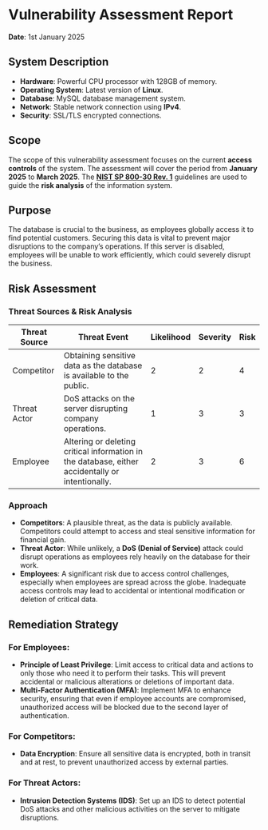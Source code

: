 # Vulnerability Assessment Report
**Date**: 1st January 2025

## System Description
- **Hardware**: Powerful CPU processor with 128GB of memory.
- **Operating System**: Latest version of **Linux**.
- **Database**: MySQL database management system.
- **Network**: Stable network connection using **IPv4**.
- **Security**: SSL/TLS encrypted connections.

## Scope
The scope of this vulnerability assessment focuses on the current **access controls** of the system. The assessment will cover the period from **January 2025** to **March 2025**. The [**NIST SP 800-30 Rev. 1**](https://docs.google.com/document/d/1pRpdpQMEWskxSkwqEMv8W7A7x8GXQlcn0hEcDzWet3Y/template/preview?resourcekey=0-3GRRWAd8HryVgof-Jc33yA) guidelines are used to guide the **risk analysis** of the information system.

## Purpose
The database is crucial to the business, as employees globally access it to find potential customers. Securing this data is vital to prevent major disruptions to the company’s operations. If this server is disabled, employees will be unable to work efficiently, which could severely disrupt the business.

## Risk Assessment

### Threat Sources & Risk Analysis

| **Threat Source**  | **Threat Event**                                                        | **Likelihood** | **Severity** | **Risk** |
|-------------------|-------------------------------------------------------------------------|----------------|--------------|----------|
| Competitor        | Obtaining sensitive data as the database is available to the public.    | 2              | 2            | 4        |
| Threat Actor      | DoS attacks on the server disrupting company operations.                | 1              | 3            | 3        |
| Employee          | Altering or deleting critical information in the database, either accidentally or intentionally. | 2              | 3            | 6        |

### Approach
- **Competitors**: A plausible threat, as the data is publicly available. Competitors could attempt to access and steal sensitive information for financial gain.
- **Threat Actor**: While unlikely, a **DoS (Denial of Service)** attack could disrupt operations as employees rely heavily on the database for their work.
- **Employees**: A significant risk due to access control challenges, especially when employees are spread across the globe. Inadequate access controls may lead to accidental or intentional modification or deletion of critical data.

## Remediation Strategy

### For Employees:
- **Principle of Least Privilege**: Limit access to critical data and actions to only those who need it to perform their tasks. This will prevent accidental or malicious alterations or deletions of important data.
- **Multi-Factor Authentication (MFA)**: Implement MFA to enhance security, ensuring that even if employee accounts are compromised, unauthorized access will be blocked due to the second layer of authentication.

### For Competitors:
- **Data Encryption**: Ensure all sensitive data is encrypted, both in transit and at rest, to prevent unauthorized access by external parties.

### For Threat Actors:
- **Intrusion Detection Systems (IDS)**: Set up an IDS to detect potential DoS attacks and other malicious activities on the server to mitigate disruptions.

